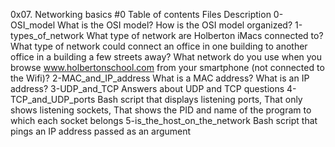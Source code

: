 0x07. Networking basics #0 Table of contents Files Description 0-OSI_model What is the OSI model? How is the OSI model organized? 1-types_of_network What type of network are Holberton iMacs connected to? What type of network could connect an office in one building to another office in a building a few streets away? What network do you use when you browse www.holbertonschool.com from your smartphone (not connected to the Wifi)? 2-MAC_and_IP_address What is a MAC address? What is an IP address? 3-UDP_and_TCP Answers about UDP and TCP questions 4-TCP_and_UDP_ports Bash script that displays listening ports, That only shows listening sockets, That shows the PID and name of the program to which each socket belongs 5-is_the_host_on_the_network Bash script that pings an IP address passed as an argument
